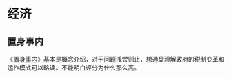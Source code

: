 # 经济

## 置身事内

《[置身事内](https://book.douban.com/subject/35546622/)》基本是概念介绍，对于问题浅尝则止，想通盘理解政府的税制变革和运作模式可以略读。不能明白评分为什么那么高。
